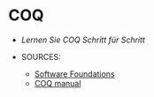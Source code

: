 # COQ

- _Lernen Sie COQ Schritt für Schritt_

- SOURCES:
  - [Software Foundations](https://clarksmr.github.io/sf-lectures/textbook/lf/toc.html)
  - [COQ manual](https://coq.inria.fr/doc/V8.18.0/refman/)
